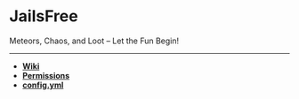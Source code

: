 <h1>JailsFree</h1> 

Meteors, Chaos, and Loot – Let the Fun Begin!

---

* **[Wiki](https://github.com/zitemaker/Jails/wiki)**
* **[Permissions](https://github.com/zitemaker/Jails/wiki/Permissions)**
* **[config.yml](https://github.com/zitemaker/Jails/blob/master/src/main/resources/config.yml)**
